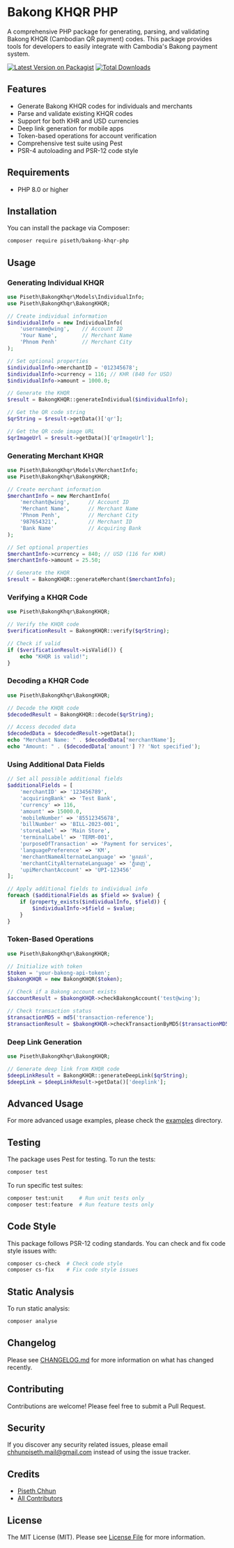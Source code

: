 # Bakong KHQR PHP

A comprehensive PHP package for generating, parsing, and validating Bakong KHQR (Cambodian QR payment) codes. This package provides tools for developers to easily integrate with Cambodia's Bakong payment system.

[![Latest Version on Packagist](https://img.shields.io/packagist/v/pisethchhun/bakong-khqr-php.svg?style=flat-square)](https://packagist.org/packages/pisethchhun/bakong-khqr-php)
[![Total Downloads](https://img.shields.io/packagist/dt/pisethchhun/bakong-khqr-php.svg?style=flat-square)](https://packagist.org/packages/pisethchhun/bakong-khqr-php)

## Features

- Generate Bakong KHQR codes for individuals and merchants
- Parse and validate existing KHQR codes
- Support for both KHR and USD currencies
- Deep link generation for mobile apps
- Token-based operations for account verification
- Comprehensive test suite using Pest
- PSR-4 autoloading and PSR-12 code style

## Requirements

- PHP 8.0 or higher

## Installation

You can install the package via Composer:

```bash
composer require piseth/bakong-khqr-php
```

## Usage

### Generating Individual KHQR

```php
use Piseth\BakongKhqr\Models\IndividualInfo;
use Piseth\BakongKhqr\BakongKHQR;

// Create individual information
$individualInfo = new IndividualInfo(
    'username@wing',    // Account ID
    'Your Name',        // Merchant Name
    'Phnom Penh'        // Merchant City
);

// Set optional properties
$individualInfo->merchantID = '012345678';
$individualInfo->currency = 116; // KHR (840 for USD)
$individualInfo->amount = 1000.0;

// Generate the KHQR
$result = BakongKHQR::generateIndividual($individualInfo);

// Get the QR code string
$qrString = $result->getData()['qr'];

// Get the QR code image URL
$qrImageUrl = $result->getData()['qrImageUrl'];
```

### Generating Merchant KHQR

```php
use Piseth\BakongKhqr\Models\MerchantInfo;
use Piseth\BakongKhqr\BakongKHQR;

// Create merchant information
$merchantInfo = new MerchantInfo(
    'merchant@wing',      // Account ID
    'Merchant Name',      // Merchant Name
    'Phnom Penh',         // Merchant City
    '987654321',          // Merchant ID
    'Bank Name'           // Acquiring Bank
);

// Set optional properties
$merchantInfo->currency = 840; // USD (116 for KHR)
$merchantInfo->amount = 25.50;

// Generate the KHQR
$result = BakongKHQR::generateMerchant($merchantInfo);
```

### Verifying a KHQR Code

```php
use Piseth\BakongKhqr\BakongKHQR;

// Verify the KHQR code
$verificationResult = BakongKHQR::verify($qrString);

// Check if valid
if ($verificationResult->isValid()) {
    echo "KHQR is valid!";
}
```

### Decoding a KHQR Code

```php
use Piseth\BakongKhqr\BakongKHQR;

// Decode the KHQR code
$decodedResult = BakongKHQR::decode($qrString);

// Access decoded data
$decodedData = $decodedResult->getData();
echo "Merchant Name: " . $decodedData['merchantName'];
echo "Amount: " . ($decodedData['amount'] ?? 'Not specified');
```

### Using Additional Data Fields

```php
// Set all possible additional fields
$additionalFields = [
    'merchantID' => '123456789',
    'acquiringBank' => 'Test Bank',
    'currency' => 116,
    'amount' => 15000.0,
    'mobileNumber' => '85512345678',
    'billNumber' => 'BILL-2023-001',
    'storeLabel' => 'Main Store',
    'terminalLabel' => 'TERM-001',
    'purposeOfTransaction' => 'Payment for services',
    'languagePreference' => 'KM',
    'merchantNameAlternateLanguage' => 'អ្នកលក់',
    'merchantCityAlternateLanguage' => 'ភ្នំពេញ',
    'upiMerchantAccount' => 'UPI-123456'
];

// Apply additional fields to individual info
foreach ($additionalFields as $field => $value) {
    if (property_exists($individualInfo, $field)) {
        $individualInfo->$field = $value;
    }
}
```

### Token-Based Operations

```php
use Piseth\BakongKhqr\BakongKHQR;

// Initialize with token
$token = 'your-bakong-api-token';
$bakongKHQR = new BakongKHQR($token);

// Check if a Bakong account exists
$accountResult = $bakongKHQR->checkBakongAccount('test@wing');

// Check transaction status
$transactionMD5 = md5('transaction-reference');
$transactionResult = $bakongKHQR->checkTransactionByMD5($transactionMD5);
```

### Deep Link Generation

```php
use Piseth\BakongKhqr\BakongKHQR;

// Generate deep link from KHQR code
$deepLinkResult = BakongKHQR::generateDeepLink($qrString);
$deepLink = $deepLinkResult->getData()['deeplink'];
```

## Advanced Usage

For more advanced usage examples, please check the [examples](./examples) directory.

## Testing

The package uses Pest for testing. To run the tests:

```bash
composer test
```

To run specific test suites:

```bash
composer test:unit     # Run unit tests only
composer test:feature  # Run feature tests only
```

## Code Style

This package follows PSR-12 coding standards. You can check and fix code style issues with:

```bash
composer cs-check  # Check code style
composer cs-fix    # Fix code style issues
```

## Static Analysis

To run static analysis:

```bash
composer analyse
```

## Changelog

Please see [CHANGELOG.md](CHANGELOG.md) for more information on what has changed recently.

## Contributing

Contributions are welcome! Please feel free to submit a Pull Request.

## Security

If you discover any security related issues, please email chhunpiseth.mail@gmail.com instead of using the issue tracker.

## Credits

- [Piseth Chhun](https://github.com/pisethx)
- [All Contributors](../../contributors)

## License

The MIT License (MIT). Please see [License File](LICENSE) for more information.
